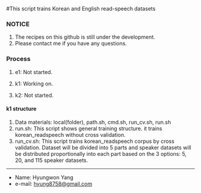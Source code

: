 #This script trains Korean and English read-speech datasets


### NOTICE
1. The recipes on this github is still under the development.
2. Please contact me if you have any questions.

### Process
1. e1: Not started.

2. k1: Working on.

3. k2: Not started.

#### k1 structure
1. Data materials: local(folder), path.sh, cmd.sh, run_cv.sh, run.sh
2. run.sh: This script shows general training structure. it trains korean_readspeech without cross validation.
3. run_cv.sh: This script trains korean_readspeech corpus by cross validation. Dataset will be divided into 5 parts and speaker datasets will be distributed proportionally into each part based on the 3 options: 5, 20, and 115 speaker datasets.


-----
- Name: Hyungwon Yang
- e-mail: hyung8758@gmail.com